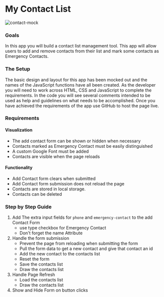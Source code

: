My Contact List
===============

![contact-mock](resources/mock.png)

### Goals
In this app you will build a contact list management tool. This app will allow users to add and remove contacts from their list and mark some contacts as Emergency Contacts. 

### The Setup
The basic design and layout for this app has been mocked out and the names of the JavaScript functions have all been created. As the developer you will need to work across HTML, CSS and JavaScript to complete the requirements. In the code you will see several comments intended to be used as help and guidelines on what needs to be accomplished. Once you have achieved the requirements of the app use GitHub to host the page live.

### Requirements

#### Visualization
- The add contact form can be shown or hidden when necessary
- Contacts marked as Emergency Contact must be easily distinguished
- A custom Google Font must be added
- Contacts are visible when the page reloads

#### Functionality 
- Add Contact form clears when submitted
- Add Contact form submission does not reload the page 
- Contacts are stored in local storage. 
- Contacts can be deleted


### Step by Step Guide

1. Add The extra input fields for `phone` and `emergency-contact` to the add Contact Form
    - use type checkbox for Emergency Contact
    - Don't forget the name Attribute
2. Handle the form submission
    - Prevent the page from reloading when submitting the form
    - Pull the form data to get a new contact and give that contact an id
    - Add the new contact to the contacts list
    - Reset the form
    - Save the contacts list
    - Draw the contacts list
3. Handle Page Refresh
    - Load the contacts list
    - Draw the contacts list
4. Show and Hide Form on button clicks
